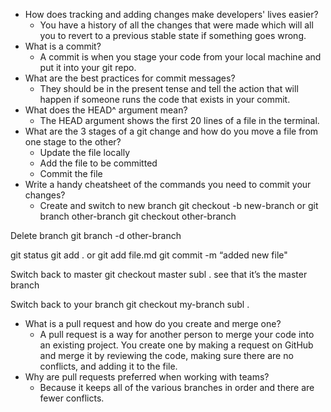 - How does tracking and adding changes make developers' lives easier?
  - You have a history of all the changes that were made which will all you to revert to a previous stable state if something goes wrong.
- What is a commit?
  - A commit is when you stage your code from your local machine and put it into your git repo.
- What are the best practices for commit messages?
  - They should be in the present tense and tell the action that will happen if someone runs the code that exists in your commit.
- What does the HEAD^ argument mean?
  - The HEAD argument shows the first 20 lines of a file in the terminal.
- What are the 3 stages of a git change and how do you move a file from one stage to the other?
  - Update the file locally
  - Add the file to be committed
  - Commit the file
- Write a handy cheatsheet of the commands you need to commit your changes?
  - Create and switch to new branch
git checkout -b new-branch
or
git branch other-branch
git checkout other-branch

Delete branch
git branch -d other-branch

git status
git add .
or
git add file.md
git commit -m “added new file"

Switch back to master
git checkout master
subl .
see that it’s the master branch

Switch back to your branch
git checkout my-branch
subl .

- What is a pull request and how do you create and merge one?
  - A pull request is a way for another person to merge your code into an existing project. You create one by making a request on GitHub and merge it by reviewing the code, making sure there are no conflicts, and adding it to the file.
- Why are pull requests preferred when working with teams?
  - Because it keeps all of the various branches in order and there are fewer conflicts.